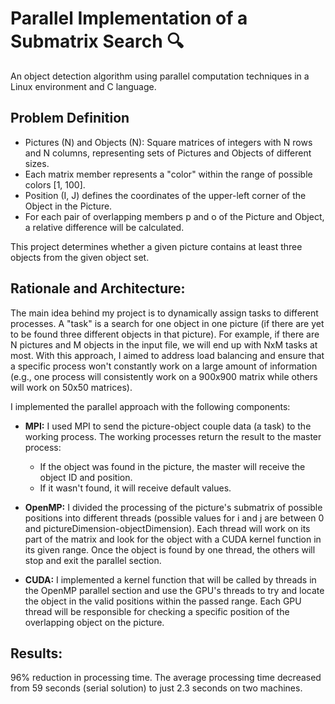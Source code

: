 # Parallel Implementation of a Submatrix Search 🔍
An object detection algorithm using parallel computation techniques in a Linux environment and C language.

## Problem Definition  
- Pictures (N) and Objects (N): Square matrices of integers with N rows and N columns, representing sets of Pictures and Objects of different sizes.
- Each matrix member represents a "color" within the range of possible colors [1, 100].
- Position (I, J) defines the coordinates of the upper-left corner of the Object in the Picture.
- For each pair of overlapping members p and o of the Picture and Object, a relative difference will be calculated.

This project determines whether a given picture contains at least three objects from the given object set.

## Rationale and Architecture:  
The main idea behind my project is to dynamically assign tasks to different processes. A "task" is a search for one object in one picture (if there are yet to be found three different objects in that picture). For example, if there are N pictures and M objects in the input file, we will end up with NxM tasks at most. 
With this approach, I aimed to address load balancing and ensure that a specific process won't constantly work on a large amount of information (e.g., one process will consistently work on a 900x900 matrix while others will work on 50x50 matrices).

I implemented the parallel approach with the following components:

- **MPI:** I used MPI to send the picture-object couple data (a task) to the working process. The working processes return the result to the master process:
  - If the object was found in the picture, the master will receive the object ID and position.
  - If it wasn't found, it will receive default values.

- **OpenMP:** I divided the processing of the picture's submatrix of possible positions into different threads (possible values for i and j are between 0 and pictureDimension-objectDimension). Each thread will work on its part of the matrix and look for the object with a CUDA kernel function in its given range. Once the object is found by one thread, the others will stop and exit the parallel section.

- **CUDA:** I implemented a kernel function that will be called by threads in the OpenMP parallel section and use the GPU's threads to try and locate the object in the valid positions within the passed range. Each GPU thread will be responsible for checking a specific position of the overlapping object on the picture.

## Results:  
96% reduction in processing time. The average processing time decreased from 59 seconds (serial solution) to just 2.3 seconds on two machines.

